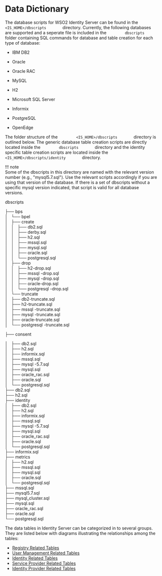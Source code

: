 # Data Dictionary

The database scripts for WSO2 Identity Server can be found in the
`         <IS_HOME>/dbscripts        ` directory. Currently, the
following databases are supported and a seperate file is included in the
`         dbscripts        ` folder containing SQL commands for database
and table creation for each type of database:

-   IBM DB2

-   Oracle

-   Oracle RAC

-   MySQL

-   H2

-   Microsoft SQL Server

-   Informix

-   PostgreSQL

-   OpenEdge

The folder structure of the `         <IS_HOME>/dbscripts        `
directory is outlined below. The generic database table creation scripts
are directly located inside the `         dbscripts        ` directory
and the identity specific table creation scripts are located inside the
`         <IS_HOME>/dbscripts/identity        ` directory.

!!! note     
    Some of the dbscripts in this directory are named with the
    relevant version number (e.g., "mysql5.7.sql"). Use the relevant scripts
    accordingly if you are using that version of the database. If there is a
    set of dbscripts without a specific mysql version indicated, that script
    is valid for all database versions.
    

dbscripts

├── bps  
│   └── bpel  
│   ├── create  
│   │   ├── db2.sql  
│   │   ├── derby.sql  
│   │   ├── h2.sql  
│   │   ├── mssql.sql  
│   │   ├── mysql.sql  
│   │   ├── oracle.sql  
│   │   └── postgresql.sql  
│   ├── drop  
│   │   ├── h2-drop.sql  
│   │   ├── mssql -drop.sql  
│   │   ├── mysql -drop.sql  
│   │   ├── oracle-drop.sql  
│   │   └── postgresql -drop.sql  
│   └── truncate  
│   ├── db2-truncate.sql  
│   ├── h2-truncate.sql  
│   ├── mssql -truncate.sql  
│   ├── mysql -truncate.sql  
│   ├── oracle-truncate.sql  
│   └── postgresql -truncate.sql

├── consent  

│   ├── db2.sql  
│   ├── h2.sql  
│   ├── informix.sql  
│   ├── mssql.sql  
│   ├── mysql -5.7.sql  
│   ├── mysql.sql  
│   ├── oracle\_rac.sql  
│   ├── oracle.sql  
│   └── postgresql.sql  
├── db2.sql  
├── h2.sql  
├── identity  
│   ├── db2.sql  
│   ├── h2.sql  
│   ├── informix.sql  
│   ├── mssql.sql  
│   ├── mysql -5.7.sql  
│   ├── mysql.sql  
│   ├── oracle\_rac.sql  
│   ├── oracle.sql  
│   └── postgresql.sql  
├── informix.sql  
├── metrics  
│   ├── h2.sql  
│   ├── mssql.sql  
│   ├── mysql.sql  
│   ├── oracle.sql  
│   └── postgresql.sql  
├── mssql.sql  
├── mysql5.7.sql  
├── mysql\_cluster.sql  
├── mysql.sql  
├── oracle\_rac.sql  
├── oracle.sql  
└── postgresql.sql

  

The data tables in Identity Server can be categorized in to several
groups. They are listed below with diagrams illustrating the
relationships among the tables:

-   [Registry Related Tables](../../using-wso2-identity-server/registry-related-tables)
-   [User Management Related Tables](../../using-wso2-identity-server/user-management-related-tables)
-   [Identity Related Tables](../../using-wso2-identity-server/identity-related-tables)
-   [Service Provider Related Tables](../../using-wso2-identity-server/service-provider-related-tables)
-   [Identity Provider Related Tables](../../using-wso2-identity-server/identity-provider-related-tables)

